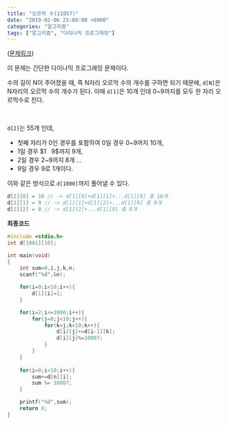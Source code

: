 ```yaml
---
title: "오르막 수(11057)"
date: "2019-02-06 23:00:00 +0900"
categories: "알고리즘"
tags: ["알고리즘", "다이나믹 프로그래밍"]
---
```


([문제링크](https://www.acmicpc.net/problem/11057))

이 문제는 간단한 다이나믹 프로그래밍 문제이다. 

수의 길이 N이 주어졌을 때, 즉 N자리 오르막 수의 개수를 구하면 되기 때문에, `d[N]`은 N자리의 오르막 수의 개수가 된다. 이때 `d[1]`은 $10$개 인데 $0$~$9$까지를 모두 한 자리 오르막수로 친다.

<br>

`d[2]`는 $55$개 인데, 
- 첫째 자리가 $0$인 경우를 포함하여 $0$일 경우 $0$~$9$까지 10개,
- $1$일 경우 $1 $~$ 9$까지 $9$개,
- $2$일 경우 $2$~$9$까지 $8$개 ... 
- $9$일 경우 $9$로 $1$개이다. 

이와 같은 방식으로 `d[1000]`까지 풀어낼 수 있다.

```c
d[2][0] = 10 // -> d[1][0]+d[1][1]+...d[1][9] 총 10개
d[2][1] = 9 // -> d[1][1]+d[1][2]+...d[1][9] 총 9개
d[2][2] = 8 // -> d[1][2]+...d[1][9] 총 8개
```


**최종코드**

```c
#include <stdio.h>
int d[1001][10];

int main(void)
{
    int sum=0,i,j,k,n;
    scanf("%d",&n);

    for(i=0;i<10;i++){
        d[1][i]=1;
    }

    for(i=2;i<=1000;i++){
        for(j=0;j<10;j++){
            for(k=j;k<10;k++){
                d[i][j]+=d[i-1][k];
                d[i][j]%=10007;
            }
        }
    }
    
    for(i=0;i<10;i++){
        sum+=d[n][i];
        sum %= 10007;
    }

    printf("%d",sum);
    return 0;
}
```
